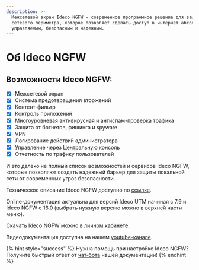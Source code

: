 ```yaml
---
description: >-
  Межсетевой экран Ideco NGFW - современное программное решение для защиты
  сетевого периметра, которое позволяет сделать доступ в интернет абсолютно
  управляемым, безопасным и надежным.
---
```


# Об Ideco NGFW

## Возможности Ideco NGFW:

* [x] Межсетевой экран
* [x] Система предотвращения вторжений
* [x] Контент-фильтр
* [x] Контроль приложений
* [x] Многоуровневая антивирусная и антиспам-проверка трафика
* [x] Защита от ботнетов, фишинга и spyware
* [x] VPN
* [x] Логирование действий администратора
* [x] Управление через Центральную консоль 
* [x] Отчетность по трафику пользователей

И это далеко не полный список возможностей и сервисов Ideco NGFW, которые позволяют создать надежный барьер для защиты локальной сети от современных угроз безопасности.

Техническое описание Ideco NGFW доступно по [ссылке](https://ideco.ru/mezhsetevoj-ekran-ideco-utm).

Online-документация актуальна для версий Ideco UTM начиная с 7.9 и Ideco NGFW с 16.0 (выбрать нужную версию можно в верхней части меню).

Скачать Ideco NGFW можно в [личном кабинете](https://my.ideco.ru/#/login).

Видеодокументация доступна на нашем [youtube-канале](https://www.youtube.com/playlist?list=PLQJTQf4Vb3wD2bhYMhsdbgMXk4PnSfY10).

{% hint style="success" %}
Нужна помощь при настройке Ideco NGFW? Получите быстрый ответ от [чат-бота](https://gpt-docs.ideco.ru/) нашей документации!
{% endhint %}